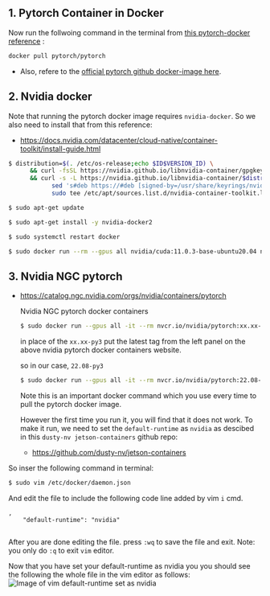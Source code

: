 ## 1. Pytorch Container in Docker

Now run the follwoing command in the terminal from [this pytorch-docker reference](https://hub.docker.com/r/pytorch/pytorch) :

```sh
docker pull pytorch/pytorch
```

- Also, refere to the [official pytorch github docker-image here](https://github.com/pytorch/pytorch#docker-image).

## 2. Nvidia docker 

Note that running the pytorch docker image requires `nvidia-docker`. So we also need to install that from this reference:
- https://docs.nvidia.com/datacenter/cloud-native/container-toolkit/install-guide.html

```sh
$ distribution=$(. /etc/os-release;echo $ID$VERSION_ID) \
      && curl -fsSL https://nvidia.github.io/libnvidia-container/gpgkey | sudo gpg --dearmor -o /usr/share/keyrings/nvidia-container-toolkit-keyring.gpg \
      && curl -s -L https://nvidia.github.io/libnvidia-container/$distribution/libnvidia-container.list | \
            sed 's#deb https://#deb [signed-by=/usr/share/keyrings/nvidia-container-toolkit-keyring.gpg] https://#g' | \
            sudo tee /etc/apt/sources.list.d/nvidia-container-toolkit.list
```

```sh
$ sudo apt-get update

```

```sh
$ sudo apt-get install -y nvidia-docker2
```

```sh
$ sudo systemctl restart docker

```

```sh
$ sudo docker run --rm --gpus all nvidia/cuda:11.0.3-base-ubuntu20.04 nvidia-smi
```



## 3. Nvidia NGC pytorch 

- https://catalog.ngc.nvidia.com/orgs/nvidia/containers/pytorch

  Nvidia NGC pytorch docker containers
  
  ```sh
  $ sudo docker run --gpus all -it --rm nvcr.io/nvidia/pytorch:xx.xx-py3
  
  ``` 
  in place of the `xx.xx-py3` put the latest tag from the left panel on the above nvidia pytorch docker containers website.
  
  so in our case, `22.08-py3`
  ```sh
  $ sudo docker run --gpus all -it --rm nvcr.io/nvidia/pytorch:22.08-py3
  ```
  
  Note this is an important docker command which you use every time to pull the pytorch docker image. 
  
  However the first time you run it, you will find that it does not work. To make it run, we need to set the `default-runtime` as `nvidia` as descibed in this `dusty-nv jetson-containers` github repo:
  - https://github.com/dusty-nv/jetson-containers

So inser the following command in terminal:
```sh
$ sudo vim /etc/docker/daemon.json
```

And edit the file to include the following code line added by vim `i` cmd.
```
,
    "default-runtime": "nvidia"
    
```

After you are done editing the file. press `:wq` to save the file and exit. 
Note: you only do `:q` to exit `vim` editor.

Now that you have set your default-runtime as nvidia you you should see the following the whole file in the vim editor as follows:
![Image of vim default-runtime set as nvidia]()














